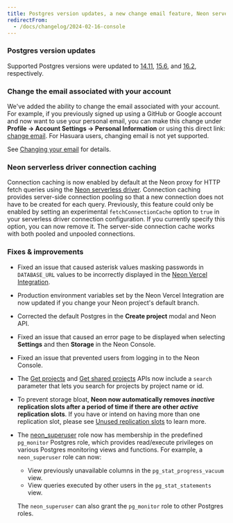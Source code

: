```yaml
---
title: Postgres version updates, a new change email feature, Neon serverless driver connection caching, and more
redirectFrom:
  - /docs/changelog/2024-02-16-console
---
```


### Postgres version updates

Supported Postgres versions were updated to [14.11](https://www.postgresql.org/docs/release/14.11/), [15.6](https://www.postgresql.org/docs/release/15.6/), and [16.2](https://www.postgresql.org/docs/release/16.2/), respectively.

### Change the email associated with your account

We've added the ability to change the email associated with your account. For example, if you previously signed up using a GitHub or Google account and now want to use your personal email, you can make this change under **Profile → Account Settings → Personal Information** or using this direct link: [change email](https://console.neon.tech/app/settings/profile?modal=change_email). For Hasuara users, changing email is not yet supported.

See [Changing your email](/docs/get-started-with-neon/signing-up#changing-your-email) for details.

### Neon serverless driver connection caching

Connection caching is now enabled by default at the Neon proxy for HTTP fetch queries using the [Neon serverless driver](/docs/serverless/serverless-driver). Connection caching provides server-side connection pooling so that a new connection does not have to be created for each query. Previously, this feature could only be enabled by setting an experimental `fetchConnectionCache` option to `true` in your serverless driver connection configuration. If you currently specify this option, you can now remove it. The server-side connection cache works with both pooled and unpooled connections.

### Fixes & improvements

- Fixed an issue that caused asterisk values masking passwords in `DATABASE_URL` values to be incorrectly displayed in the [Neon Vercel Integration](https://vercel.com/integrations/neon).
- Production environment variables set by the Neon Vercel Integration are now updated if you change your Neon project's default branch.
- Corrected the default Postgres in the **Create project** modal and Neon API.
- Fixed an issue that caused an error page to be displayed when selecting **Settings** and then **Storage** in the Neon Console.
- Fixed an issue that prevented users from logging in to the Neon Console.
- The [Get projects](https://api-docs.neon.tech/reference/listprojects) and [Get shared projects](https://api-docs.neon.tech/reference/listsharedprojects) APIs now include a `search` parameter that lets you search for projects by project name or id.
- To prevent storage bloat, **Neon now automatically removes _inactive_ replication slots after a period of time if there are other _active_ replication slots**. If you have or intend on having more than one replication slot, please see [Unused replication slots](/docs/guides/logical-replication-neon#unused-replication-slots) to learn more.
- The [neon_superuser](/docs/manage/roles#the-neonsuperuser-role) role now has membership in the predefined `pg_monitor` Postgres role, which provides read/execute privileges on various Postgres monitoring views and functions. For example, a `neon_superuser` role can now:
  - View previously unavailable columns in the `pg_stat_progress_vacuum` view.
  - View queries executed by other users in the `pg_stat_statements` view.

  The `neon_superuser` can also grant the `pg_monitor` role to other Postgres roles.
